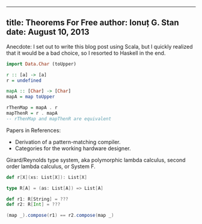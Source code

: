 --------------------------------------------------------------------------------
title: Theorems For Free
author: Ionuț G. Stan
date: August 10, 2013
--------------------------------------------------------------------------------

Anecdote: I set out to write this blog post using Scala, but I quickly realized
that it would be a bad choice, so I resorted to Haskell in the end.

~~~haskell
import Data.Char (toUpper)

r :: [a] -> [a]
r = undefined

mapA :: [Char] -> [Char]
mapA = map toUpper

rThenMap = mapA . r
mapThenR = r . mapA
-- rThenMap and mapThenR are equivalent
~~~





Papers in References:

 - Derivation of a pattern-matching compiler.
 - Categories for the working hardware designer.

Girard/Reynolds type system, aka polymorphic lambda calculus, second order lambda
calculus, or System F.




~~~scala
def r[X](xs: List[X]): List[X]

type R[A] = (as: List[A]) => List[A]

def r1: R[String] = ???
def r2: R[Int] = ???

(map _).compose(r1) == r2.compose(map _)
~~~
